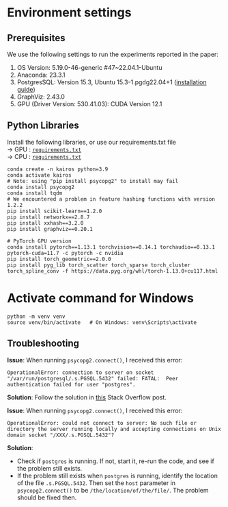 # Environment settings

## Prerequisites
We use the following settings to run the experiments reported in the paper:
1. OS Version: 5.19.0-46-generic #47~22.04.1-Ubuntu
2. Anaconda: 23.3.1
3. PostgresSQL: Version 15.3, Ubuntu 15.3-1.pgdg22.04+1 ([installation guide](https://www.cherryservers.com/blog/how-to-install-and-setup-postgresql-server-on-ubuntu-20-04))
4. GraphViz: 2.43.0 
5. GPU (Driver Version: 530.41.03): CUDA Version 12.1

## Python Libraries
Install the following libraries, 
or use our requirements.txt file  
-> GPU : [`requirements.txt`](requirements.txt)  
-> CPU : [`requirements.txt`](requirements%20fo%20cpu%20only%20(made%20for%20COMP7860)/requirements.txt)  
```commandline
conda create -n kairos python=3.9
conda activate kairos
# Note: using "pip install psycopg2" to install may fail
conda install psycopg2
conda install tqdm
# We encountered a problem in feature hashing functions with version 1.2.2
pip install scikit-learn==1.2.0
pip install networkx==2.8.7
pip install xxhash==3.2.0
pip install graphviz==0.20.1

# PyTorch GPU version
conda install pytorch==1.13.1 torchvision==0.14.1 torchaudio==0.13.1 pytorch-cuda=11.7 -c pytorch -c nvidia
pip install torch_geometric==2.0.0
pip install pyg_lib torch_scatter torch_sparse torch_cluster torch_spline_conv -f https://data.pyg.org/whl/torch-1.13.0+cu117.html

```
# Activate command for Windows
```
python -m venv venv
source venv/bin/activate   # On Windows: venv\Scripts\activate
```
## Troubleshooting

**Issue**: When running `psycopg2.connect()`, I received this error:
```
OperationalError: connection to server on socket "/var/run/postgresql/.s.PGSQL.5432" failed: FATAL:  Peer authentication failed for user "postgres".
```

**Solution**: Follow the solution in [this](https://stackoverflow.com/questions/18664074/getting-error-peer-authentication-failed-for-user-postgres-when-trying-to-ge) Stack Overflow post.

**Issue**: When running `psycopg2.connect()`, I received this error:
```
OperationalError: could not connect to server: No such file or directory the server running locally and accepting connections on Unix domain socket "/XXX/.s.PGSQL.5432"?
```

**Solution**:
* Check if `postgres` is running. If not, start it, re-run the code, and see if the problem still exists.
* If the problem still exists when `postgres` is running, identify the location of the file `.s.PGSQL.5432`. 
Then set the `host` parameter in `psycopg2.connect()` to be `/the/location/of/the/file/`. The problem should be fixed then.
